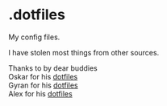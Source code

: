 .dotfiles
=========

My config files.

I have stolen most things from other sources.

Thanks to by dear buddies<br>
Oskar for his <a href='https://github.com/tjoskar/dotfiles'>dotfiles</a><br>
Gyran for his <a href='https://github.com/Gyran/dotfiles'>dotfiles</a><br>
Alex for his <a href='https://github.com/faximan/.dotfiles'>dotfiles</a><br>
